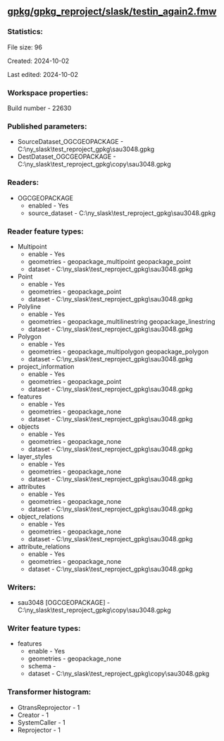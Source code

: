 ﻿## [gpkg/gpkg_reproject/slask/testin_again2.fmw](https://github.com/kicki58/kix_working_dir/blob/master/gpkg/gpkg_reproject/slask/testin_again2.fmw)

### Statistics:
File size: 96

Created: 2024-10-02

Last edited: 2024-10-02


### Workspace properties:
Build number    - 22630

### Published parameters:
*  SourceDataset_OGCGEOPACKAGE    -   C:\ny_slask\test_reproject_gpkg\sau3048.gpkg
*  DestDataset_OGCGEOPACKAGE    -   C:\ny_slask\test_reproject_gpkg\copy\sau3048.gpkg

### Readers:
*  OGCGEOPACKAGE
    * enabled    -  Yes
    * source_dataset    -   C:\ny_slask\test_reproject_gpkg\sau3048.gpkg

### Reader feature types:
*  Multipoint
    * enable - Yes
    * geometries - geopackage_multipoint geopackage_point
    * dataset - C:\ny_slask\test_reproject_gpkg\sau3048.gpkg
*  Point
    * enable - Yes
    * geometries - geopackage_point
    * dataset - C:\ny_slask\test_reproject_gpkg\sau3048.gpkg
*  Polyline
    * enable - Yes
    * geometries - geopackage_multilinestring geopackage_linestring
    * dataset - C:\ny_slask\test_reproject_gpkg\sau3048.gpkg
*  Polygon
    * enable - Yes
    * geometries - geopackage_multipolygon geopackage_polygon
    * dataset - C:\ny_slask\test_reproject_gpkg\sau3048.gpkg
*  project_information
    * enable - Yes
    * geometries - geopackage_point
    * dataset - C:\ny_slask\test_reproject_gpkg\sau3048.gpkg
*  features
    * enable - Yes
    * geometries - geopackage_none
    * dataset - C:\ny_slask\test_reproject_gpkg\sau3048.gpkg
*  objects
    * enable - Yes
    * geometries - geopackage_none
    * dataset - C:\ny_slask\test_reproject_gpkg\sau3048.gpkg
*  layer_styles
    * enable - Yes
    * geometries - geopackage_none
    * dataset - C:\ny_slask\test_reproject_gpkg\sau3048.gpkg
*  attributes
    * enable - Yes
    * geometries - geopackage_none
    * dataset - C:\ny_slask\test_reproject_gpkg\sau3048.gpkg
*  object_relations
    * enable - Yes
    * geometries - geopackage_none
    * dataset - C:\ny_slask\test_reproject_gpkg\sau3048.gpkg
*  attribute_relations
    * enable - Yes
    * geometries - geopackage_none
    * dataset - C:\ny_slask\test_reproject_gpkg\sau3048.gpkg


### Writers:
*  sau3048 [OGCGEOPACKAGE]    -   C:\ny_slask\test_reproject_gpkg\copy\sau3048.gpkg

### Writer feature types:
*  features
    * enable - Yes
    * geometries - geopackage_none
    * schema - 
    * dataset - C:\ny_slask\test_reproject_gpkg\copy\sau3048.gpkg

### Transformer histogram:
*  GtransReprojector    -   1
*  Creator    -   1
*  SystemCaller    -   1
*  Reprojector    -   1

